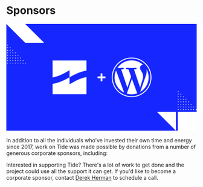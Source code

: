 # Sponsors

![](../../.vuepress/public/assets/img/tide-wp.png)

In addition to all the individuals who’ve invested their own time and energy since 2017, work on Tide was made possible by donations from a number of generous corporate sponsors, including:

<LogoGrid/>

Interested in supporting Tide? There's a lot of work to get done and the project could use all the support it can get. If you'd like to become a corporate sponsor, contact <a href="mailto:derek.herman@xwp.co?subject=Tide Sponsorship">Derek Herman</a> to schedule a call.
